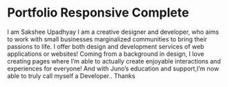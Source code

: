 # Portfolio Responsive Complete

I am Sakshee Upadhyay I am a creative designer and developer, who aims to work with small businesses  marginalized communities to bring their passions to life. I offer both design and development services 
of web applications or websites! Coming from a background in design, I love creating pages where I’m able
to actually create enjoyable interactions and experiences for everyone! And with Juno’s education and support,I’m now able to truly call myself a Developer.. Thanks 
